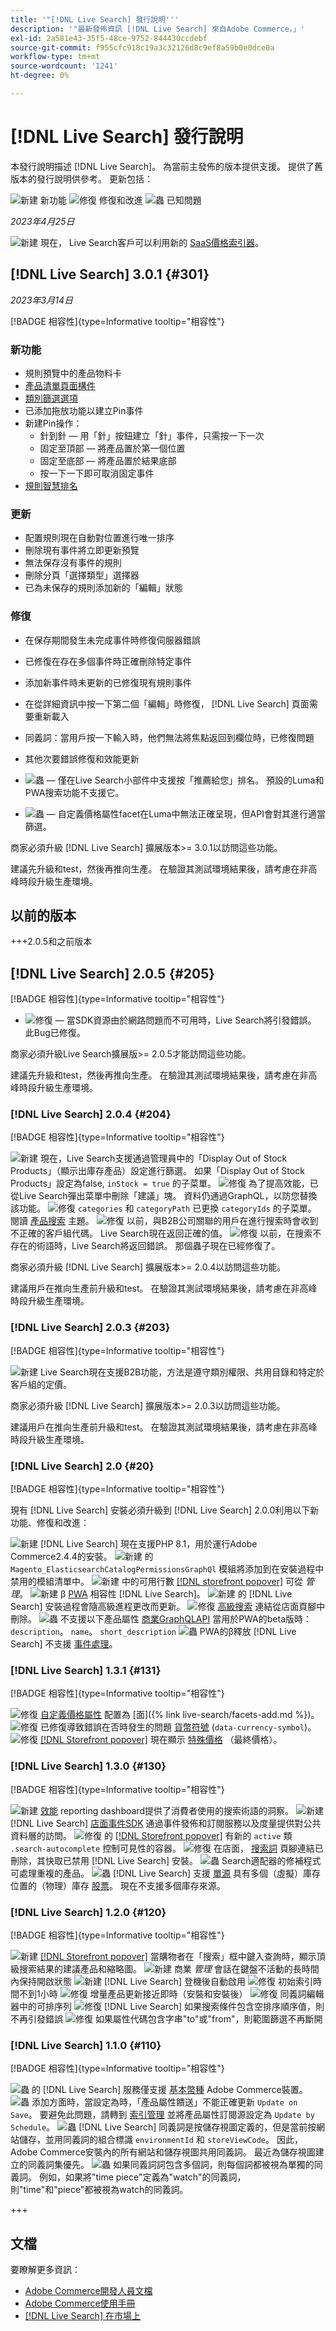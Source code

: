 ```yaml
---
title: '"[!DNL Live Search] 發行說明'''
description: '"最新發佈資訊 [!DNL Live Search] 來自Adobe Commerce。」'
exl-id: 2a581e43-35f5-48ce-9752-844430ccdebf
source-git-commit: f955cfc918c19a3c32126d8c9ef8a59b0e0dce0a
workflow-type: tm+mt
source-wordcount: '1241'
ht-degree: 0%

---
```


# [!DNL Live Search] 發行說明

本發行說明描述 [!DNL Live Search]。
為當前主發佈的版本提供支援。 提供了舊版本的發行說明供參考。
更新包括：

![新建](../assets/new.svg) 新功能
![修復](../assets/fix.svg) 修復和改進
![蟲](../assets/bug.svg) 已知問題


_2023年4月25日_

![新建](../assets/new.svg) 現在， Live Search客戶可以利用新的 [SaaS價格索引器](../price-index/index.md)。

## [!DNL Live Search] 3.0.1 {#301}

_2023年3月14日_

[!BADGE 相容性]{type=Informative tooltip="相容性"}

### 新功能

* 規則預覽中的產品物料卡
* [產品清單頁面構件](https://experienceleague.adobe.com/docs/commerce-merchant-services/live-search/live-search-storefront/plp-styling.html)
* [類別篩選選項](https://developer.adobe.com/commerce/webapi/graphql/schema/live-search/queries/product-search/#facets)
* 已添加拖放功能以建立Pin事件
* 新建Pin操作：
   * 針到針 — 用「針」按鈕建立「針」事件，只需按一下一次
   * 固定至頂部 — 將產品置於第一個位置
   * 固定至底部 — 將產品置於結果底部
   * 按一下一下即可取消固定事件
* [規則智慧排名](https://experienceleague.adobe.com/docs/commerce-merchant-services/live-search/live-search-admin/rules/rules-add.html#ranking-type)

### 更新

* 配置規則現在自動對位置進行唯一排序
* 刪除現有事件將立即更新預覽
* 無法保存沒有事件的規則
* 刪除分頁「選擇類型」選擇器
* 已為未保存的規則添加新的「編輯」狀態

### 修復

* 在保存期間發生未完成事件時修復伺服器錯誤
* 已修復在存在多個事件時正確刪除特定事件
* 添加新事件時未更新的已修復現有規則事件
* 在從詳細資訊中按一下第二個「編輯」時修復， [!DNL Live Search] 頁面需要重新載入
* 同義詞：當用戶按一下輸入時，他們無法將焦點返回到欄位時，已修復問題
* 其他次要錯誤修復和效能更新


* ![蟲](../assets/bug.svg)  — 僅在Live Search小部件中支援按「推薦給您」排名。 預設的Luma和PWA搜索功能不支援它。
* ![蟲](../assets/bug.svg)  — 自定義價格屬性facet在Luma中無法正確呈現，但API會對其進行適當篩選。

商家必須升級 [!DNL Live Search] 擴展版本>= 3.0.1以訪問這些功能。

建議先升級和test，然後再推向生產。 在驗證其測試環境結果後，請考慮在非高峰時段升級生產環境。

## 以前的版本

+++2.0.5和之前版本

## [!DNL Live Search] 2.0.5 {#205}

[!BADGE 相容性]{type=Informative tooltip="相容性"}

* ![修復](../assets/fix.svg)  — 當SDK資源由於網路問題而不可用時，Live Search將引發錯誤。 此Bug已修復。

商家必須升級Live Search擴展版>= 2.0.5才能訪問這些功能。

建議先升級和test，然後再推向生產。 在驗證其測試環境結果後，請考慮在非高峰時段升級生產環境。

### [!DNL Live Search] 2.0.4 {#204}

[!BADGE 相容性]{type=Informative tooltip="相容性"}

![新建](../assets/new.svg) 現在，Live Search支援通過管理員中的「Display Out of Stock Products」（顯示出庫存產品）設定進行篩選。 如果「Display Out of Stock Products」設定為false, `inStock = true` 的子菜單。
![修復](../assets/fix.svg) 為了提高效能，已從Live Search彈出菜單中刪除「建議」塊。 資料仍通過GraphQL，以防您替換該功能。
![修復](../assets/fix.svg) `categories` 和 `categoryPath` 已更換 `categoryIds` 的子菜單。 閱讀 [產品搜索](https://developer.adobe.com/commerce/webapi/graphql/schema/live-search/queries/product-search/) 主題。
![修復](../assets/fix.svg) 以前，與B2B公司關聯的用戶在進行搜索時會收到不正確的客戶組代碼。 Live Search現在返回正確的值。
![修復](../assets/fix.svg) 以前，在搜索不存在的術語時，Live Search將返回錯誤。 那個蟲子現在已經修復了。

商家必須升級 [!DNL Live Search] 擴展版本>= 2.0.4以訪問這些功能。

建議用戶在推向生產前升級和test。 在驗證其測試環境結果後，請考慮在非高峰時段升級生產環境。

### [!DNL Live Search] 2.0.3 {#203}

[!BADGE 相容性]{type=Informative tooltip="相容性"}

![新建](../assets/new.svg) Live Search現在支援B2B功能，方法是遵守類別權限、共用目錄和特定於客戶組的定價。

商家必須升級 [!DNL Live Search] 擴展版本>= 2.0.3以訪問這些功能。

建議用戶在推向生產前升級和test。 在驗證其測試環境結果後，請考慮在非高峰時段升級生產環境。

### [!DNL Live Search] 2.0 {#20}

[!BADGE 相容性]{type=Informative tooltip="相容性"}

現有 [!DNL Live Search] 安裝必須升級到 [!DNL Live Search] 2.0.0利用以下新功能、修復和改進：

![新建](../assets/new.svg) [!DNL Live Search] 現在支援PHP 8.1，用於運行Adobe Commerce2.4.4的安裝。
![新建](../assets/new.svg) 的 `Magento_ElasticsearchCatalogPermissionsGraphQl` 模組將添加到在安裝過程中禁用的模組清單中。
![新建](../assets/new.svg) 中的可用行數 [[!DNL storefront popover]](quick-tour.md) 可從 *管理*。
![新建](../assets/new.svg) β [PWA](https://developer.adobe.com/commerce/pwa-studio/) 相容性 [!DNL Live Search]。
![新建](../assets/new.svg) 的 [!DNL Live Search] 安裝過程會隨高級進程更改而更新。
![修復](../assets/fix.svg) [高級搜索](https://experienceleague.adobe.com/docs/commerce-admin/catalog/catalog/search/search.html#advanced-search) 連結從店面頁腳中刪除。
![蟲](../assets/bug.svg) 不支援以下產品屬性 [商業GraphQLAPI](https://developer.adobe.com/commerce/webapi/graphql/) 當用於PWA的beta版時： `description`。 `name`。 `short_description`
![蟲](../assets/bug.svg) PWA的β釋放 [!DNL Live Search] 不支援 [事件處理](https://developer.adobe.com/commerce/services/shared-services/storefront-events/sdk/)。

### [!DNL Live Search] 1.3.1 {#131}

[!BADGE 相容性]{type=Informative tooltip="相容性"}

![修復](../assets/fix.svg) [自定義價格屬性](https://experienceleague.adobe.com/docs/commerce-admin/catalog/product-attributes/attributes-input-types.html) 配置為 [面]({% link live-search/facets-add.md %})。
![修復](../assets/fix.svg) 已修復導致錯誤在否時發生的問題 [貨幣符號](https://experienceleague.adobe.com/docs/commerce-admin/stores-sales/site-store/currency/currency-configuration.html#step-5%3A-customize-currency-symbols-(optional)) (`data-currency-symbol`)。
![修復](../assets/fix.svg) [[!DNL Storefront popover]](storefront-popover.md) 現在顯示 [特殊價格](https://experienceleague.adobe.com/docs/commerce-admin/catalog/products/pricing/product-price-special.html) （最終價格）。

### [!DNL Live Search] 1.3.0 {#130}

[!BADGE 相容性]{type=Informative tooltip="相容性"}

![新建](../assets/new.svg) [效能](performance.md) reporting dashboard提供了消費者使用的搜索術語的洞察。
![新建](../assets/new.svg) [!DNL Live Search] [店面事件SDK](https://developer.adobe.com/commerce/services/shared-services/storefront-events/sdk/) 通過事件發佈和訂閱服務以及度量提供對公共資料層的訪問。
![修復](../assets/fix.svg) 的 [[!DNL Storefront popover]](storefront-popover.md) 有新的 `active` 類 `.search-autocomplete` 控制可見性的容器。
![修復](../assets/fix.svg) 在店面， [搜索詞](https://experienceleague.adobe.com/docs/commerce-admin/catalog/catalog/search/search-terms.html#popular-search-terms) 頁腳連結已刪除，其快取已禁用 [!DNL Live Search] 安裝。
![蟲](../assets/bug.svg) Search適配器的修補程式可處理重複的產品。
![蟲](../assets/bug.svg) [!DNL Live Search] 支援 [單源](https://experienceleague.adobe.com/docs/commerce-admin/inventory/sources/sources-manage.html) 具有多個（虛擬）庫存位置的（物理）庫存 [股票](https://experienceleague.adobe.com/docs/commerce-admin/inventory/stocks/stocks-manage.html)。 現在不支援多個庫存來源。

### [!DNL Live Search] 1.2.0 {#120}

[!BADGE 相容性]{type=Informative tooltip="相容性"}

![新建](../assets/new.svg) [[!DNL Storefront popover]](storefront-popover.md) 當購物者在「搜索」框中鍵入查詢時，顯示頂級搜索結果的建議產品和縮略圖。
![新建](../assets/new.svg) 商業 *管理* 會話在鍵盤不活動的長時間內保持開啟狀態
![新建](../assets/new.svg) [!DNL Live Search] 登機後自動啟用
![修復](../assets/fix.svg) 初始索引時間不到1小時
![修復](../assets/fix.svg) 增量產品更新接近即時（安裝和安裝後）
![修復](../assets/fix.svg) 同義詞編輯器中的可排序列
![修復](../assets/fix.svg) [!DNL Live Search] 如果搜索條件包含空排序順序值，則不再引發錯誤
![修復](../assets/fix.svg) 如果屬性代碼包含字串&quot;to&quot;或&quot;from&quot;，則範圍篩選不再斷開

### [!DNL Live Search] 1.1.0 {#110}

[!BADGE 相容性]{type=Informative tooltip="相容性"}

![蟲](../assets/bug.svg) 的 [!DNL Live Search] 服務僅支援 [基本幣種](https://experienceleague.adobe.com/docs/commerce-admin/stores-sales/site-store/currency/currency-configuration.html) Adobe Commerce裝置。
![蟲](../assets/bug.svg) 添加方面時，當設定為時，「產品屬性饋送」不能正確更新 `Update on Save`。 要避免此問題，請轉到 [索引管理](https://experienceleague.adobe.com/docs/commerce-admin/systems/tools/index-management.html) 並將產品屬性訂閱源設定為 `Update by Schedule`。
![蟲](../assets/bug.svg) [!DNL Live Search] 同義詞是按儲存視圖定義的，但是當前按網站儲存，並用同義詞的組合標識 `environmentId` 和 `storeViewCode`。 因此，Adobe Commerce安裝內的所有網站和儲存視圖共用同義詞。 最近為儲存視圖建立的同義詞集優先。
![蟲](../assets/bug.svg) 如果同義詞詞包含多個詞，則每個詞都被視為單獨的同義詞。 例如，如果將&quot;time piece&quot;定義為&quot;watch&quot;的同義詞，則&quot;time&quot;和&quot;piece&quot;都被視為watch的同義詞。

+++

## 文檔

要瞭解更多資訊：

* [Adobe Commerce開發人員文檔](https://developer.adobe.com/commerce/docs)
* [Adobe Commerce使用手冊](https://experienceleague.adobe.com/docs/commerce.html)
* [[!DNL Live Search] 在市場上](https://marketplace.magento.com/magento-live-search.html)
